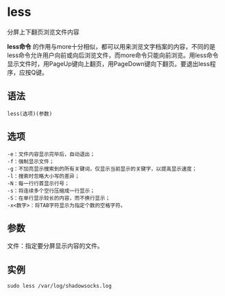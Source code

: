 less
===

分屏上下翻页浏览文件内容


**less命令** 的作用与more十分相似，都可以用来浏览文字档案的内容，不同的是less命令允许用户向前或向后浏览文件，而more命令只能向前浏览。用less命令显示文件时，用PageUp键向上翻页，用PageDown键向下翻页。要退出less程序，应按Q键。

##  语法 

```
less(选项)(参数)
```

##  选项 

```
-e：文件内容显示完毕后，自动退出；
-f：强制显示文件；
-g：不加亮显示搜索到的所有关键词，仅显示当前显示的关键字，以提高显示速度；
-l：搜索时忽略大小写的差异；
-N：每一行行首显示行号；
-s：将连续多个空行压缩成一行显示；
-S：在单行显示较长的内容，而不换行显示；
-x<数字>：将TAB字符显示为指定个数的空格字符。
```

##  参数 

文件：指定要分屏显示内容的文件。

## 实例

```
sudo less /var/log/shadowsocks.log
```


